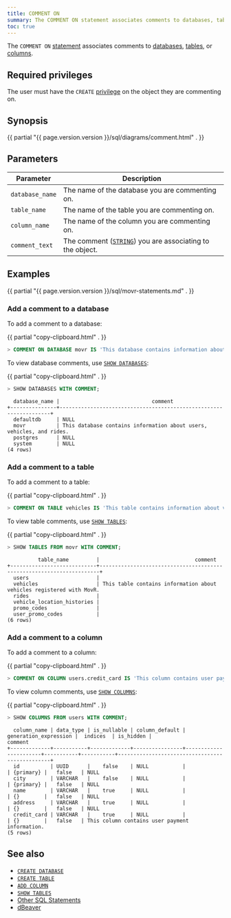 ```yaml
---
title: COMMENT ON
summary: The COMMENT ON statement associates comments to databases, tables, or columns.
toc: true
---
```


The `COMMENT ON` [statement](sql-statements.html) associates comments to [databases](create-database.html), [tables](create-table.html), or [columns](add-column.html).

## Required privileges

The user must have the `CREATE` [privilege](authorization.html#assign-privileges) on the object they are commenting on.

## Synopsis

<section>{{ partial "{{ page.version.version }}/sql/diagrams/comment.html" . }}</section>

## Parameters

 Parameter | Description
------------|--------------
`database_name` | The name of the database you are commenting on.
`table_name` | The name of the  table you are commenting on.
`column_name` | The name of the column you are commenting on.
`comment_text` | The comment ([`STRING`](string.html)) you are associating to the object.

## Examples

{{ partial "{{ page.version.version }}/sql/movr-statements.md" . }}

### Add a comment to a database

To add a comment to a database:

{{ partial "copy-clipboard.html" . }}
~~~ sql
> COMMENT ON DATABASE movr IS 'This database contains information about users, vehicles, and rides.';
~~~

To view database comments, use [`SHOW DATABASES`](show-databases.html):

{{ partial "copy-clipboard.html" . }}
~~~ sql
> SHOW DATABASES WITH COMMENT;
~~~

~~~
  database_name |                              comment
+---------------+-------------------------------------------------------------------+
  defaultdb     | NULL
  movr          | This database contains information about users, vehicles, and rides.
  postgres      | NULL
  system        | NULL
(4 rows)
~~~

### Add a comment to a table

To add a comment to a table:

{{ partial "copy-clipboard.html" . }}
~~~ sql
> COMMENT ON TABLE vehicles IS 'This table contains information about vehicles registered with MovR.';
~~~

To view table comments, use [`SHOW TABLES`](show-tables.html):

{{ partial "copy-clipboard.html" . }}
~~~ sql
> SHOW TABLES FROM movr WITH COMMENT;
~~~

~~~
          table_name         |                               comment
+----------------------------+----------------------------------------------------------------------+
  users                      |
  vehicles                   | This table contains information about vehicles registered with MovR.
  rides                      |
  vehicle_location_histories |
  promo_codes                |
  user_promo_codes           |
(6 rows)
~~~

### Add a comment to a column

To add a comment to a column:

{{ partial "copy-clipboard.html" . }}
~~~ sql
> COMMENT ON COLUMN users.credit_card IS 'This column contains user payment information.';
~~~

To view column comments, use [`SHOW COLUMNS`](show-columns.html):

{{ partial "copy-clipboard.html" . }}
~~~ sql
> SHOW COLUMNS FROM users WITH COMMENT;
~~~

~~~
  column_name | data_type | is_nullable | column_default | generation_expression |  indices  | is_hidden |                    comment
+-------------+-----------+-------------+----------------+-----------------------+-----------+-----------+------------------------------------------------+
  id          | UUID      |    false    | NULL           |                       | {primary} |   false   | NULL
  city        | VARCHAR   |    false    | NULL           |                       | {primary} |   false   | NULL
  name        | VARCHAR   |    true     | NULL           |                       | {}        |   false   | NULL
  address     | VARCHAR   |    true     | NULL           |                       | {}        |   false   | NULL
  credit_card | VARCHAR   |    true     | NULL           |                       | {}        |   false   | This column contains user payment information.
(5 rows)
~~~


## See also

- [`CREATE DATABASE`](create-database.html)
- [`CREATE TABLE`](create-table.html)
- [`ADD COLUMN`](add-column.html)
- [`SHOW TABLES`](show-tables.html)
- [Other SQL Statements](sql-statements.html)
- [dBeaver](dbeaver.html)
